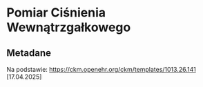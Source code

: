 # Pomiar Ciśnienia Wewnątrzgałkowego

## Metadane

Na podstawie: https://ckm.openehr.org/ckm/templates/1013.26.141 [17.04.2025]